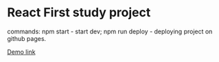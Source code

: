 # React First study project

commands:
npm start - start dev;
npm run deploy - deploying project on github pages.

[Demo link](https://ars28fox.github.io/react-First-project/)
